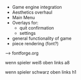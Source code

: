 - Game engine integration
- Aesthetics overhaul
- Main Menu
- Overlays for:
    - quit confirmation
    - settings
- general functionality of game
- piece rendering (font?)

--> fontforge.org


wenn spieler weiß oben links a8

wenn spieler schwarz oben links h1